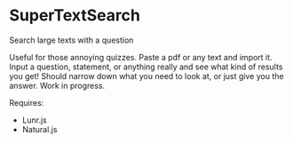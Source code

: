 # SuperTextSearch
Search large texts with a question

Useful for those annoying quizzes. Paste a pdf or any text and import it. Input a question, statement, or anything really and see what kind of results you get! Should narrow down what you need to look at, or just give you the answer. Work in progress.

Requires:
- Lunr.js
- Natural.js
